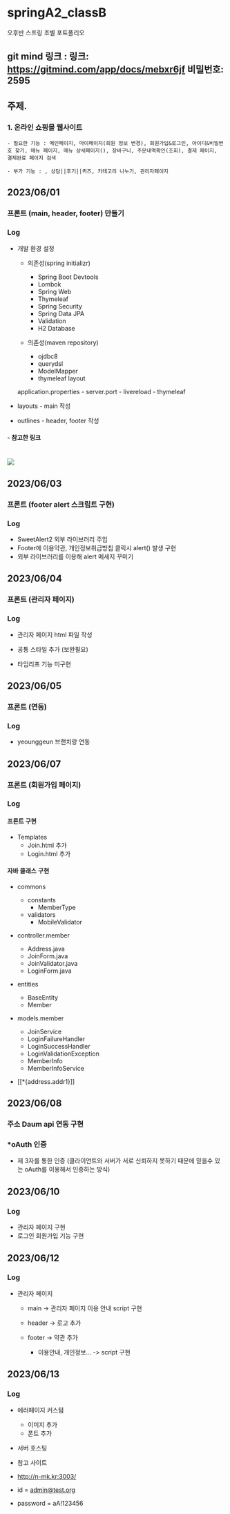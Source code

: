 # springA2_classB
오후반 스프링 조별 포트폴리오

## git mind 링크 : 링크: https://gitmind.com/app/docs/mebxr6jf 비밀번호: 2595

## 주제.

### 1. 온라인 쇼핑몰 웹사이트

    - 필요한 기능 : 메인페이지, 마이페이지(회원 정보 변경), 회원가입&로그인, 아이디&비밀번호 찾기, 메뉴 페이지, 메뉴 상세페이지(), 장바구니, 주문내역확인(조회), 결제 페이지, 결제완료 페이지 검색

    - 부가 기능 : , 상담||후기||퀴즈, 카테고리 나누기, 관리자페이지
               

## 2023/06/01
### 프론트 (main, header, footer) 만들기

### Log
- 개발 환경 설정
    - 의존성(spring initializr)
        - Spring Boot Devtools
        - Lombok
        - Spring Web
        - Thymeleaf
        - Spring Security
        - Spring Data JPA
        - Validation
        - H2 Database
        
    - 의존성(maven repository) 
        - ojdbc8
        - querydsl
        - ModelMapper
        - thymeleaf layout
    
    application.properties 
        - server.port
        - livereload
        - thymeleaf

- layouts - main 작성
- outlines - header, footer 작성

#### - 참고한 링크
<a href="https://github.com/yonggyo1125/springboard" target="_blank"><img src="https://img.shields.io/badge/github-181717?style=plastic&logo=github&logoColor=white"/></a>
=======


## 2023/06/03

### 프론트 (footer alert 스크립트 구현)

### Log

- SweetAlert2 외부 라이브러리 주입
- Footer에 이용약관, 개인정보취급방침 클릭시 alert() 발생 구현
- 외부 라이브러리를 이용해 alert 메세지 꾸미기


## 2023/06/04

### 프론트 (관리자 페이지)

### Log

- 관리자 페이지 html 파일 작성
- 공통 스타일 추가 (보완필요)

- 타임리프 기능 미구현


## 2023/06/05

### 프론트 (연동)

### Log

- yeounggeun 브랜치랑 연동


## 2023/06/07

### 프론트 (회원가입 페이지)

### Log

#### 프론트 구현
- Templates
    - Join.html 추가
    - Login.html 추가

#### 자바 클래스 구현
- commons
    - constants
        - MemberType
    - validators
        - MobileValidator
    
- controller.member
    - Address.java
    - JoinForm.java
    - JoinValidator.java
    - LoginForm.java

- entities
    - BaseEntity
    - Member

- models.member
    - JoinService
    - LoginFailureHandler
    - LoginSuccessHandler
    - LoginValidationException
    - MemberInfo
    - MemberInfoService

- [[*{address.addr1}]] 


## 2023/06/08

### 주소 Daum api 연동 구현

### *oAuth 인증 
- 제 3자를 통한 인증 (클라이언트와 서버가 서로 신뢰하지 못하기 때문에 믿을수 있는 oAuth를 이용해서 인증하는 방식)


## 2023/06/10

### Log

- 관리자 페이지 구현
- 로그인 회원가입 기능 구현

## 2023/06/12

### Log

- 관리자 페이지
    - main -> 관리자 페이지 이용 안내 script 구현

    - header -> 로고 추가

    - footer -> 약관 추가
        - 이용안내, 개인정보... -> script 구현


## 2023/06/13

### Log

- 에러페이지 커스텀
    - 이미지 추가
    - 폰트 추가

- 서버 호스팅


- 참고 사이트

- http://n-mk.kr:3003/

- id = admin@test.org
- password = aA!123456